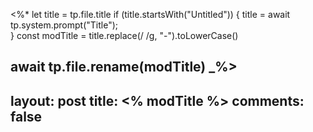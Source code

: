 <%*
  let title = tp.file.title
  if (title.startsWith("Untitled")) {
    title = await tp.system.prompt("Title");  
  } 
  const modTitle = title.replace(/ /g, "-").toLowerCase()

  await tp.file.rename(modTitle)
_%>
---
layout: post
title:  <% modTitle %>
comments: false
---